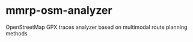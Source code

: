 mmrp-osm-analyzer
=================

OpenStreetMap GPX traces analyzer based on multimodal route planning methods
